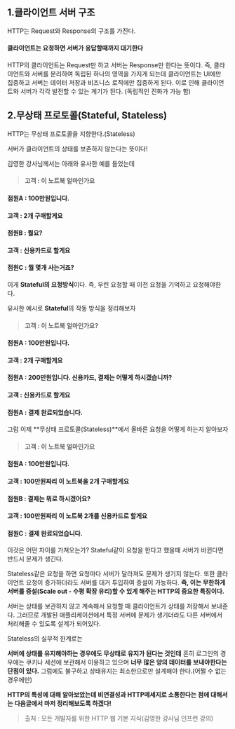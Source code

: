 ## 1.클라이언트 서버 구조

HTTP는 Request와 Response의 구조를 가진다.

#### 클라이언트는 요청하면 서버가 응답할때까지 대기한다

HTTP의 클라이언트는 Request만 하고 서버는 Response만 한다는 뜻이다.
즉, 클라이언트와 서버를 분리하여 독립된 하나의 영역을 가지게 되는데
클라이언트는 UI에만 집중하고 서버는 데이터 저장과 비즈니스 로직에만 집중하게 된다.
이로 인해 클라이언트와 서버가 각각 발전할 수 있는 계기가 된다.
(독립적인 진화가 가능 함)

## 2.무상태 프로토콜(Stateful, Stateless)

HTTP는 무상태 프로토콜을 지향한다.(Stateless)

서버가 클라이언트의 상태를 보존하지 않는다는 뜻이다!

김영한 강사님께서는 아래와 유사한 예를 들었는데

> #### 고객 : 이 노트북 얼마인가요
#### 점원A : 100만원입니다.
#### 고객 : 2개 구매할게요
#### 점원B : 뭘요?
#### 고객 : 신용카드로 할게요
#### 점원C : 뭘 몇개 사는거죠?

이게 **Stateful의 요청방식**이다. 즉, 우린 요청할 때 이전 요청을 기억하고 요청해야한다.

유사한 예시로 **Stateful**의 작동 방식을 정리해보자

> #### 고객 : 이 노트북 얼마인가요?
#### 점원A : 100만원입니다.
#### 고객 : 2개 구매할게요
#### 점원A : 200만원입니다. 신용카드, 결제는 어떻게 하시겠습니까?
#### 고객 : 신용카드로 할게요
#### 점원A : 결제 완료되었습니다.

그럼 이제 **무상태 프로토콜(Stateless)**에서 올바른 요청을 어떻게 하는지 알아보자

> #### 고객 : 이 노트북 얼마인가요
#### 점원A : 100만원입니다.
#### 고객 : 100만원짜리 이 노트북을 2개 구매할게요
#### 점원B : 결제는 뭐로 하시겠어요?
#### 고객 : 100만원짜리 이 노트북 2개를 신용카드로 할게요
#### 점원C : 결제 완료되었습니다.

이것은 어떤 차이를 가져오는가? 
Stateful같이 요청을 한다고 했을때 서버가 바뀐다면 반드시 문제가 생긴다.

Stateless같은 요청을 하면 요청마다 서버가 달라져도 문제가 생기지 않는다.
또한 클라이언트 요청이 증가하더라도 서버를 대거 투입하여 증설이 가능하다.
**즉, 이는 무한하게 서버를 증설(Scale out - 수평 확장 유리)할 수 있게 해주는 HTTP의 중요한 특징이다.**

서버는 상태를 보관하지 않고 계속해서 요청할 때 클라이언트가 상태를 저장해서 보내준다.
그러므로 개발된 애플리케이션에서 특정 서버에 문제가 생기더라도 다른 서버에서 처리해줄 수 있도록 설계가 되어있다.

Stateless의 실무적 한계로는

**서버에 상태를 유지해야하는 경우에도 무상태로 유지가 된다는 것인데**
흔히 로그인의 경우에는 쿠키나 세션에 보관해서 이용하고 있으며
**너무 많은 양의 데이터를 보내야한다는 단점이 있다.**
그럼에도 불구하고 상태유지는 최소한으로만 설계해야 한다.(어쩔 수 없는 경우에만)

**HTTP의 특성에 대해 알아보았는데 비연결성과 HTTP메세지로 소통한다는 점에 대해서는 다음글에서 마저 정리해보도록 하겠다!**

> 출처 : 모든 개발자를 위한 HTTP 웹 기본 지식(김영한 강사님 인프런 강의)